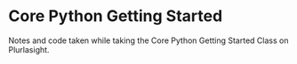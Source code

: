 # Core Python Getting Started

Notes and code taken while taking the Core Python Getting Started Class on Plurlasight.
